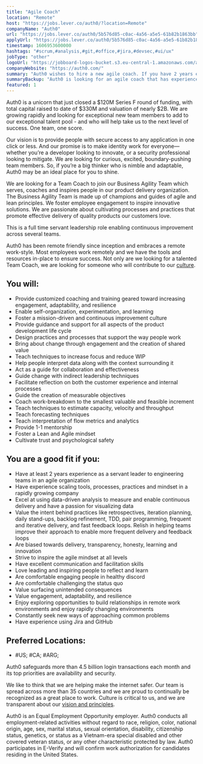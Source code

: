 ```yaml
---
title: "Agile Coach"
location: "Remote"
host: "https://jobs.lever.co/auth0/?location=Remote"
companyName: "Auth0"
url: "https://jobs.lever.co/auth0/5b576d85-c0ac-4a56-a5e5-61b82b1863bb"
applyUrl: "https://jobs.lever.co/auth0/5b576d85-c0ac-4a56-a5e5-61b82b1863bb/apply"
timestamp: 1606953600000
hashtags: "#scrum,#analysis,#git,#office,#jira,#devsec,#ui/ux"
jobType: "other"
logoUrl: "https://jobboard-logos-bucket.s3.eu-central-1.amazonaws.com/auth0"
companyWebsite: "https://auth0.com/"
summary: "Auth0 wishes to hire a new agile coach. If you have 2 years experience as a servant leader to engineering teams in an agile organization, consider applying."
summaryBackup: "Auth0 is looking for an agile coach that has experience in: #scrum, #devsec, #ui/ux."
featured: 1
---
```


Auth0 is a unicorn that just closed a $120M Series F round of funding, with total capital raised to date of $330M and valuation of nearly $2B. We are growing rapidly and looking for exceptional new team members to add to our exceptional talent pool - and who will help take us to the next level of success. One team, one score. 

Our vision is to provide people with secure access to any application in one click or less. And our promise is to make identity work for everyone—whether you’re a developer looking to innovate, or a security professional looking to mitigate. We are looking for curious, excited, boundary-pushing team members. So, if you’re a big thinker who is nimble and adaptable, Auth0 may be an ideal place for you to shine.

We are looking for a Team Coach to join our Business Agility Team which serves, coaches and inspires people in our product delivery organization. The Business Agility Team is made up of champions and guides of agile and lean principles. We foster employee engagement to inspire innovative solutions. We are passionate about cultivating processes and practices that promote effective delivery of quality products our customers love.

This is a full time servant leadership role enabling continuous improvement across several teams.

Auth0 has been remote friendly since inception and embraces a remote work-style. Most employees work remotely and we have the tools and resources in-place to ensure success. Not only are we looking for a talented Team Coach, we are looking for someone who will contribute to our [culture](https://auth0.com/careers/culture).

## You will:

*   Provide customized coaching and training geared toward increasing engagement, adaptability, and resilience
*   Enable self-organization, experimentation, and learning
*   Foster a mission-driven and continuous improvement culture
*   Provide guidance and support for all aspects of the product development life cycle 
*   Design practices and processes that support the way people work
*   Bring about change through engagement and the creation of shared value
*   Teach techniques to increase focus and reduce WIP
*   Help people interpret data along with the context surrounding it
*   Act as a guide for collaboration and effectiveness
*   Guide change with indirect leadership techniques
*   Facilitate reflection on both the customer experience and internal processes
*   Guide the creation of measurable objectives
*   Coach work-breakdown to the smallest valuable and feasible increment
*   Teach techniques to estimate capacity, velocity and throughput
*   Teach forecasting techniques
*   Teach interpretation of flow metrics and analytics
*   Provide 1-1 mentorship
*   Foster a Lean and Agile mindset
*   Cultivate trust and psychological safety

## You are a good fit if you:

*   Have at least 2 years experience as a servant leader to engineering teams in an agile organization
*   Have experience scaling tools, processes, practices and mindset in a rapidly growing company
*   Excel at using data-driven analysis to measure and enable continuous delivery and have a passion for visualizing data
*   Value the intent behind practices like retrospectives, iteration planning, daily stand-ups, backlog refinement, TDD, pair programming, frequent and iterative delivery, and fast feedback loops. Relish in helping teams improve their approach to enable more frequent delivery and feedback loops
*   Are biased towards delivery, transparency, honesty, learning and innovation
*   Strive to inspire the agile mindset at all levels
*   Have excellent communication and facilitation skills
*   Love leading and inspiring people to reflect and learn
*   Are comfortable engaging people in healthy discord
*   Are comfortable challenging the status quo
*   Value surfacing unintended consequences
*   Value engagement, adaptability, and resilience
*   Enjoy exploring opportunities to build relationships in remote work environments and enjoy rapidly changing environments
*   Constantly seek new ways of approaching common problems
*   Have experience using Jira and GitHub

## Preferred Locations:

*   #US; #CA; #ARG;

Auth0 safeguards more than 4.5 billion login transactions each month and its top priorities are availability and security.

We like to think that we are helping make the internet safer. Our team is spread across more than 35 countries and we are proud to continually be recognized as a great place to work. Culture is critical to us, and we are transparent about our [vision and principles](https://auth0.com/blog/the-developer-first-identity-platform-auth0-story-and-future). 

Auth0 is an Equal Employment Opportunity employer. Auth0 conducts all employment-related activities without regard to race, religion, color, national origin, age, sex, marital status, sexual orientation, disability, citizenship status, genetics, or status as a Vietnam-era special disabled and other covered veteran status, or any other characteristic protected by law. Auth0 participates in E-Verify and will confirm work authorization for candidates residing in the United States.
